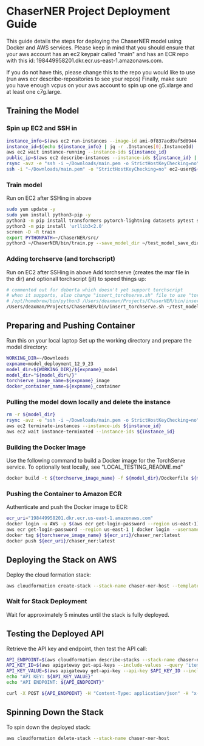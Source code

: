 # ChaserNER Project Deployment Guide

This guide details the steps for deploying the ChaserNER model using Docker and AWS services.
Please keep in mind that you should ensure that your aws account has an ec2 keypair called "main" 
and has an ECR repo with this id: 198449958201.dkr.ecr.us-east-1.amazonaws.com. 

If you do not have this, 
please change this to the repo you would like to use (run aws ecr describe-repositories to see your repos)
Finally, make sure you have enough vcpus on your aws account to spin up one g5.xlarge and at least one c7g.large.

## Training the Model

### Spin up EC2 and SSH in

```bash
instance_info=$(aws ec2 run-instances --image-id ami-0f837acd9af5d0944 --count 1 --instance-type g5.xlarge --key-name main --security-group-ids sg-079c29fe50f0767d7)
instance_id=$(echo ${instance_info} | jq -r .Instances[0].InstanceId)
aws ec2 wait instance-running --instance-ids ${instance_id}
public_ip=$(aws ec2 describe-instances --instance-ids ${instance_id} | jq -r .Reservations[0].Instances[0].PublicIpAddress)
rsync -avz -e "ssh -i ~/Downloads/main.pem -o StrictHostKeyChecking=no" ~/Projects/ChaserNER/ ec2-user@${public_ip}:~/ChaserNER/
ssh -i "~/Downloads/main.pem" -o "StrictHostKeyChecking=no" ec2-user@${public_ip}
```


### Train model 
Run on EC2 after SSHing in above
```bash
sudo yum update -y
sudo yum install python3-pip -y
python3 -m pip install transformers pytorch-lightning datasets pytest seqeval lightning_lite torch torchvision
python3 -m pip install 'urllib3<2.0'
screen -D -R train
export PYTHONPATH=~/ChaserNER/src/
python3 ~/ChaserNER/bin/train.py --save_model_dir ~/test_model_save_dir
```

### Adding torchserve (and torchscript)
Run on EC2 after SSHing in above
Add torchserve (creates the mar file in the dir) and optionall torchscript (jit) to speed things up:
```bash
# commented out for deberta which doesn't yet support torchscript
# when it supports, also change "insert_torchserve.sh" file to use "torchscript_model"
# /opt/homebrew/bin/python3 /Users/deaxman/Projects/ChaserNER/bin/insert_torchscript.py --config_path ~/test_model_save_dir/config.json
/Users/deaxman/Projects/ChaserNER/bin/insert_torchserve.sh ~/test_model_save_dir
```

## Preparing and Pushing Container
Run this on your local laptop
Set up the working directory and prepare the model directory:

```bash
WORKING_DIR=~/Downloads
expname=model_deployment_12_9_23
model_dir=${WORKING_DIR}/${expname}_model
model_dir="${model_dir%/}"
torchserve_image_name=${expname}_image
docker_container_name=${expname}_container
```

### Pulling the model down locally and delete the instance
```bash
rm -r ${model_dir}
rsync -avz -e "ssh -i ~/Downloads/main.pem -o StrictHostKeyChecking=no" ec2-user@${public_ip}:~/test_model_save_dir/ ${model_dir}/
aws ec2 terminate-instances --instance-ids ${instance_id}
aws ec2 wait instance-terminated --instance-ids ${instance_id}
```

### Building the Docker Image

Use the following command to build a Docker image for the TorchServe service. 
To optionally test locally, see "LOCAL_TESTING_README.md"

```bash
docker build -t ${torchserve_image_name} -f ${model_dir}/Dockerfile ${model_dir}/
```

### Pushing the Container to Amazon ECR

Authenticate and push the Docker image to ECR:

```bash
ecr_uri="198449958201.dkr.ecr.us-east-1.amazonaws.com"
docker login -u AWS -p $(aws ecr get-login-password --region us-east-1) ${ecr_uri}
aws ecr get-login-password --region us-east-1 | docker login --username AWS --password-stdin $ecr_uri
docker tag ${torchserve_image_name} ${ecr_uri}/chaser_ner:latest
docker push ${ecr_uri}/chaser_ner:latest
```

## Deploying the Stack on AWS

Deploy the cloud formation stack:

```bash
aws cloudformation create-stack --stack-name chaser-ner-host --template-body file:///Users/deaxman/Projects/ChaserNER/misc/cloudformation_template.yaml --capabilities CAPABILITY_IAM
```

### Wait for Stack Deployment

Wait for approximately 5 minutes until the stack is fully deployed.

## Testing the Deployed API

Retrieve the API key and endpoint, then test the API call:

```bash
API_ENDPOINT=$(aws cloudformation describe-stacks --stack-name chaser-ner-host --query 'Stacks[0].Outputs[?OutputKey==`ApiEndpoint`].OutputValue' --output text | sed 's/\/$//')
API_KEY_ID=$(aws apigateway get-api-keys --include-values --query 'items[?name==`MyRestrictedAPIKey`].id' --output text)
API_KEY_VALUE=$(aws apigateway get-api-key --api-key $API_KEY_ID --include-value --query 'value' --output text)
echo "API KEY: ${API_KEY_VALUE}"
echo "API ENDPOINT: ${API_ENDPOINT}"

curl -X POST ${API_ENDPOINT} -H "Content-Type: application/json" -H "x-api-key: ${API_KEY}" -d '{"text": "dustin please finish the report on profit by 10/21"}'
```

## Spinning Down the Stack

To spin down the deployed stack:

```bash
aws cloudformation delete-stack --stack-name chaser-ner-host
```
